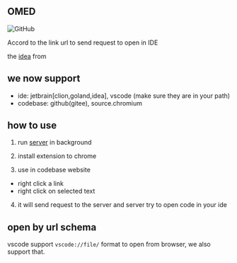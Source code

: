 ## OMED

![GitHub](https://img.shields.io/github/license/xxrlzzz/omed_extension)

Accord to the link url to send request to open in IDE

the [idea](https://chaopeng.me/blog/2017/03/02/Chrome-Dev-Tools.html) from

## we now support 

- ide: jetbrain[clion,goland,idea], vscode (make sure they are in your path)
- codebase: github(gitee), source.chromium

## how to use

1. run [server](https://github.com/xxrlzzz/omed_server) in background

2. install extension to chrome

3. use in codebase website
  - right click a link 
  - right click on selected text
    
4. it will send request to the server and server try to open code in your ide

## open by url schema

vscode support `vscode://file/` format to open from browser, we also support that.
